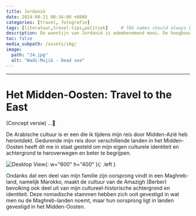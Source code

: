 ```yaml
---
title: Jordanië
date: 2024-08-21 00:34:00 +0800
categories: [travel, fotografie]
tags: [literatuur,travel-tips,politiek]     # TAG names should always be lowercase
description: De woestijn van Jordanië is adembenemend mooi. De hoogbouw van Abu-Dhabi is indrukwekkend te noemen. maar tergelijkertijd zijn de klassen verschillen in Dubai al om aanwezig en voelen op momenten pijnlijk aan.
toc: false
media_subpath: /assets/img/
image:
  path: "24.jpg"
  alt: "Wadi-Mujib - Dead sea"
---
```

---
 
# Het Midden-Oosten: Travel to the East 


(Concept versie) ...🍉

De Arabische cultuur is er een die ik tijdens mijn reis door Midden-Azië heb herontdekt. Gedurende mijn reis door verschillende landen in het Midden-Oosten heeft dit me in staat gesteld om mijn eigen culturele identiteit en achtergrond te heroverwegen en beter te begrijpen.

![Desktop View](d.jpg){: w="600" h="400" }{: .left }

Ondanks dat een deel van mijn familie zijn oorsprong vindt in een Maghreb-land, namelijk Marokko, maakt de cultuur van de Amazigh (Berber) bevolking ook deel uit van mijn cultureel-historische achtergrond en identiteit. Deze nomadische stammen hebben zich ooit gevestigd in wat men nu de Maghreb-landen noemt, maar hun oorsprong ligt in landen gevestigd in het Midden-Oosten.





